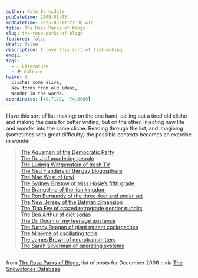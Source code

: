 ```yaml
---
author: Nate Barksdale
pubDatetime: 2009-01-03
modDatetime: 2025-03-17T21:38:41Z
title: The Rosa Parks of blogs
slug: the-rosa-parks-of-blogs
featured: false
draft: false
description: I love this sort of list-making
emoji: ✨
tags:
  - ✍️ Literature
  - 🌍 Culture
haiku: |
  Cliches come alive,  
  New forms from old ideas,  
  Wonder in the words.
coordinates: [40.7128, -74.0060]
---
```


I love this sort of list-making: on the one hand, calling out a tired old cliche and making the case for better writing; but on the other, injecting new life and wonder into the same cliche. Reading through the list, and imagining (sometimes with great difficulty) the possible contexts becomes an exercise in wonder

> [The Aquaman of the Democratic Party](http://rosaparksofblogs.blogspot.com/2008/12/aquaman-of-democratic-party.html)  
> [The Dr. J of murdering people](http://rosaparksofblogs.blogspot.com/2008/12/dr-j-of-murdering-people.html)  
> [The Ludwig Wittgenstein of trash TV](http://rosaparksofblogs.blogspot.com/2008/12/ludwig-wittgenstein-of-trash-tv.html)  
> [The Ned Flanders of the gay blogosphere](http://rosaparksofblogs.blogspot.com/2008/12/ned-flanders-of-gay-blogosphere.html)  
> [The Mae West of fowl](http://rosaparksofblogs.blogspot.com/2008/12/mae-west-of-fowl.html)  
> [The Sydney Bristow of Miss Hosie’s fifth grade](http://rosaparksofblogs.blogspot.com/2008/12/sydney-bristow-of-miss-hosies-fifth.html)  
> [The Brangelina of the lion kingdom](http://rosaparksofblogs.blogspot.com/2008/12/brangelina-of-lion-kingdom.html)  
> [The Ron Burgundy of the three-feet and under set](http://rosaparksofblogs.blogspot.com/2008/01/ron-burgundy-of-three-feet-and-under.html)  
> [The New Jersey of the Batman dimension](http://rosaparksofblogs.blogspot.com/2008/12/new-jersey-of-batman-dimension.html)  
> [The Tina Fey of crazed retrograde gender pundits](http://rosaparksofblogs.blogspot.com/2008/12/tina-fey-of-crazed-retrograde-gender.html)  
> [The Bea Arthur of diet sodas](http://rosaparksofblogs.blogspot.com/2008/12/bea-arthur-of-diet-sodas.html)  
> [The Dr. Doom of my teenage existence](http://rosaparksofblogs.blogspot.com/2008/12/dr-doom-of-my-teenage-existence.html)  
> [The Nancy Reagan of giant mutant cockroaches](http://rosaparksofblogs.blogspot.com/2008/12/nancy-reagan-of-giant-mutant.html)  
> [The Mini-me of oscillating tools](http://rosaparksofblogs.blogspot.com/2008/12/mini-me-of-oscillating-tools.html)  
> [The James Brown of neurotransmitters](http://rosaparksofblogs.blogspot.com/2008/12/james-brown-of-neurotransmitters.html)  
> [The Sarah Silverman of operating systems](http://rosaparksofblogs.blogspot.com/2008/12/sarah-silverman-of-operating-systems.html)

---

from [The Rosa Parks of Blogs](http://rosaparksofblogs.blogspot.com/), list of posts for December 2008 :: via [The Snowclones Database](http://snowclones.org/2008/12/30/a-couple-of-links/)
